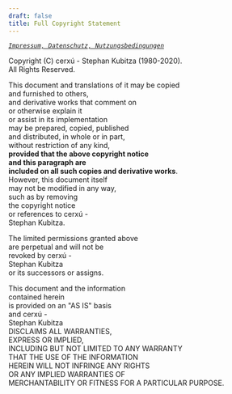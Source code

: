 ```yaml
---
draft: false
title: Full Copyright Statement
---
```

*[`Impressum, Datenschutz, Nutzungsbedingungen`](/imp/)*   
  
Copyright (C) cerxú - Stephan Kubitza (1980-2020).  
All Rights Reserved.  
   
This document and translations of it may be copied   
and furnished to others,  
and derivative works that comment on   
or otherwise explain it   
or assist in its implementation  
may be prepared, copied, published  
and distributed, in whole or in part,  
without restriction of any kind,  
**provided that the above copyright notice  
and this paragraph are   
included on all such copies and derivative works**.   
However, this document itself   
may not be modified in any way,   
such as by removing   
the copyright notice  
or references to cerxú -  
Stephan Kubitza.  
  
The limited permissions granted above  
are perpetual and will not be  
revoked by cerxú -  
Stephan Kubitza   
or its successors or assigns.  
   
This document and the information  
contained herein  
is provided on an "AS IS" basis  
and cerxú -  
Stephan Kubitza  
DISCLAIMS ALL WARRANTIES,  
EXPRESS OR IMPLIED,  
INCLUDING BUT NOT LIMITED TO ANY WARRANTY  
THAT THE USE OF THE INFORMATION  
HEREIN WILL NOT INFRINGE ANY RIGHTS  
OR ANY IMPLIED WARRANTIES OF  
MERCHANTABILITY OR FITNESS FOR A PARTICULAR PURPOSE.   